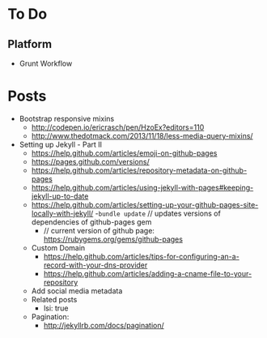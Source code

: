 # To Do

## Platform

- Grunt Workflow

# Posts

- Bootstrap responsive mixins
  - http://codepen.io/ericrasch/pen/HzoEx?editors=110
  - http://www.thedotmack.com/2013/11/18/less-media-query-mixins/
- Setting up Jekyll - Part II
  - https://help.github.com/articles/emoji-on-github-pages
  - https://pages.github.com/versions/
  - https://help.github.com/articles/repository-metadata-on-github-pages
  - https://help.github.com/articles/using-jekyll-with-pages#keeping-jekyll-up-to-date
  - https://help.github.com/articles/setting-up-your-github-pages-site-locally-with-jekyll/
    -`bundle update` // updates versions of dependencies of github-pages gem
    - // current version of github page: https://rubygems.org/gems/github-pages
  - Custom Domain
    - https://help.github.com/articles/tips-for-configuring-an-a-record-with-your-dns-provider
    - https://help.github.com/articles/adding-a-cname-file-to-your-repository
  - Add social media metadata
  - Related posts
    - lsi: true
  - Pagination:
    - http://jekyllrb.com/docs/pagination/
